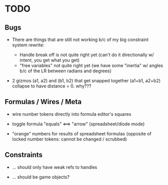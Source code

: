 TODO
====

Bugs
----

* There are things that are still not working b/c of my big constraint system rewrite:
  * Handle break off is not quite right yet
    (can't do it directionally w/ intent, you get what you get)
  * "free variables" not quite right yet
    (we have some "inertia" w/ angles b/c of the LR between radians and degrees)

* 2 gizmos (a1, a2) and (b1, b2) that get snapped together (a1+b1, a2+b2)
  collapse to have distance = 0. why???

Formulas / Wires / Meta
-----------------------

* wire number tokens directly into formula editor's squares

* toggle formula "equals" <==> "arrow" (spreadsheet/diode mode)

* "orange" numbers for results of spreadsheet formulas
  (opposite of locked number tokens: cannot be changed / scrubbed)

Constraints
-----------

* ... should only have weak refs to handles

* ... should be game objects?
